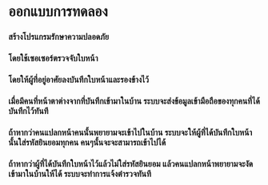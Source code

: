 # ออกแบบการทดลอง
### สร้างโปรแกรมรักษาความปลอดภัย
### โดยใช้เซอเซอร์ตรวจจับใบหน้า
### โดยให้ผู้ที่อยู่อาศัยลงบันทึกใบหน้าและรองข้างไว้
### เมื่อมีคนที่หน้าตาต่างจากที่บันทึกเข้ามาในบ้าน ระบบจะส่งข้อมูลเข้ามือถือของทุกคนที่ได้บันทึกไว้ทันที
### ถ้าหากว่าคนแปลกหน้าคนนั้นพยายามจะเข้าไปในบ้าน ระบบจะให้ผู้ที่ได้บันทึกใบหน้านั้นใส่รหัสยินยอมทุกคน คนๆนั้นจะจะสามารถเข้าไปได้
### ถ้าหากว่าผู้ที่ได้บันทึกใบหน้าไว้แล้วไม่ใส่รหัสยินยอม แล้วคนแปลกหน้าพยายามจะงัดเข้ามาในบ้านให้ได้ ระบบจะทำการแจ้งตำรวจทันที
